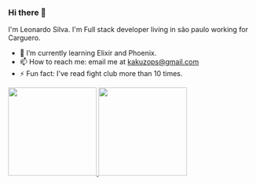 ### Hi there 👋

I'm Leonardo Silva. I'm Full stack developer living in são paulo working for Carguero.

- 🌱 I’m currently learning Elixir and Phoenix. 
- 📫 How to reach me: email me at kakuzops@gmail.com
- ⚡ Fun fact: I've read fight club more than 10 times.

<div>
  <a href="https://github.com/rafaballerini">
  <img height="180em" src="https://github-readme-stats.vercel.app/api?username=kakuzops&show_icons=true&theme=dark&include_all_commits=true&count_private=true"/>
  <img height="180em" src="https://github-readme-stats.vercel.app/api/top-langs/?username=kakuzops&layout=compact&langs_count=7&theme=dark"/>
</div>
<!--
**kakuzops/kakuzops** is a ✨ _special_ ✨ repository because its `README.md` (this file) appears on your GitHub profile.

Here are some ideas to get you started:

- 🔭 I’m currently working on ...
- 🌱 I’m currently learning ...
- 👯 I’m looking to collaborate on ...
- 🤔 I’m looking for help with ...
- 💬 Ask me about ...
- 📫 How to reach me: ...
- 😄 Pronouns: ...
- ⚡ Fun fact: ...
-->

